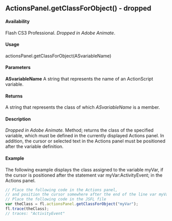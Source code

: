 ## ActionsPanel.getClassForObject() - dropped

#### Availability

Flash CS3 Professional. *Dropped in Adobe Animate*.

#### Usage

actionsPanel.getClassForObject(ASvariableName)

#### Parameters

**ASvariableName** A string that represents the name of an ActionScript variable.

#### Returns

A string that represents the class of which *ASvariableName* is a member.

#### Description

*Dropped in Adobe Animate.*
Method; returns the class of the specified variable, which must be defined in the currently displayed Actions panel. In addition, the cursor or selected text in the Actions panel must be positioned after the variable definition.

#### Example

The following example displays the class assigned to the variable myVar, if the cursor is positioned after the statement var myVar:ActivityEvent; in the Actions panel.

```javascript
// Place the following code in the Actions panel,
// and position the cursor somewhere after the end of the line var myVar:ActivityEvent;
// Place the following code in the JSFL file
var theClass = fl.actionsPanel.getClassForObject("myVar");
fl.trace(theClass);
// traces: "ActivityEvent"
```
